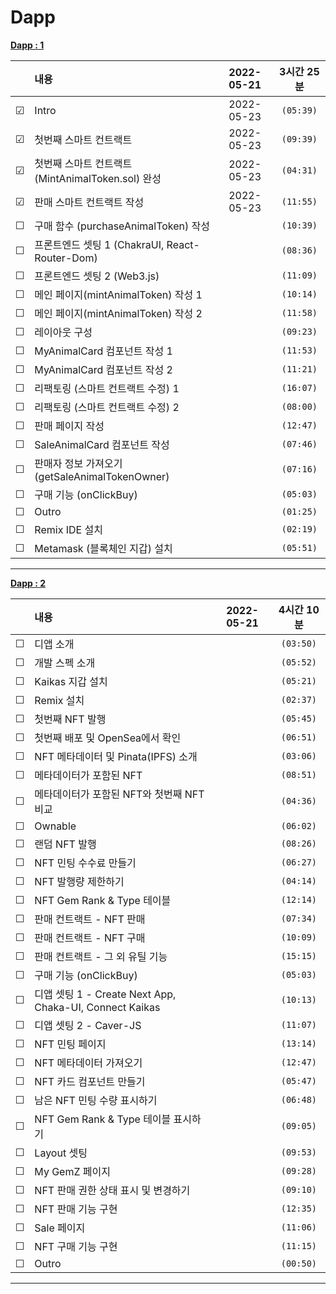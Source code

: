# Dapp

**[Dapp : 1](https://www.inflearn.com/course/%EB%94%94%EC%95%B1-%ED%94%84%EB%A1%9C%EC%A0%9D%ED%8A%B8)**

<!-- 미완료 &#9744; -->
<!-- 완료 &#9745; -->

|         | 내용                                              | 2022-05-21 | 3시간 25분 |
| :-----: | :------------------------------------------------ | :--------: | :--------: |
| &#9745; | Intro                                             | 2022-05-23 | `(05:39)`  |
| &#9745; | 첫번째 스마트 컨트랙트                            | 2022-05-23 | `(09:39)`  |
| &#9745; | 첫번째 스마트 컨트랙트 (MintAnimalToken.sol) 완성 | 2022-05-23 | `(04:31)`  |
| &#9745; | 판매 스마트 컨트랙트 작성                         | 2022-05-23 | `(11:55)`  |
| &#9744; | 구매 함수 (purchaseAnimalToken) 작성              |            | `(10:39)`  |
| &#9744; | 프론트엔드 셋팅 1 (ChakraUI, React-Router-Dom)    |            | `(08:36)`  |
| &#9744; | 프론트엔드 셋팅 2 (Web3.js)                       |            | `(11:09)`  |
| &#9744; | 메인 페이지(mintAnimalToken) 작성 1               |            | `(10:14)`  |
| &#9744; | 메인 페이지(mintAnimalToken) 작성 2               |            | `(11:58)`  |
| &#9744; | 레이아웃 구성                                     |            | `(09:23)`  |
| &#9744; | MyAnimalCard 컴포넌트 작성 1                      |            | `(11:53)`  |
| &#9744; | MyAnimalCard 컴포넌트 작성 2                      |            | `(11:21)`  |
| &#9744; | 리팩토링 (스마트 컨트랙트 수정) 1                 |            | `(16:07)`  |
| &#9744; | 리팩토링 (스마트 컨트랙트 수정) 2                 |            | `(08:00)`  |
| &#9744; | 판매 페이지 작성                                  |            | `(12:47)`  |
| &#9744; | SaleAnimalCard 컴포넌트 작성                      |            | `(07:46)`  |
| &#9744; | 판매자 정보 가져오기 (getSaleAnimalTokenOwner)    |            | `(07:16)`  |
| &#9744; | 구매 기능 (onClickBuy)                            |            | `(05:03)`  |
| &#9744; | Outro                                             |            | `(01:25)`  |
| &#9744; | Remix IDE 설치                                    |            | `(02:19)`  |
| &#9744; | Metamask (블록체인 지갑) 설치                     |            | `(05:51)`  |

---

**[Dapp : 2](https://www.inflearn.com/course/%EB%94%94%EC%95%B1-%ED%94%84%EB%A1%9C%EC%A0%9D%ED%8A%B8-2/)**

<!-- 미완료 &#9744; -->
<!-- 완료 &#9745; -->

|         | 내용                                                    | 2022-05-21 | 4시간 10분 |
| :-----: | :------------------------------------------------------ | :--------: | :--------: |
| &#9744; | 디앱 소개                                               |            | `(03:50)`  |
| &#9744; | 개발 스펙 소개                                          |            | `(05:52)`  |
| &#9744; | Kaikas 지갑 설치                                        |            | `(05:21)`  |
| &#9744; | Remix 설치                                              |            | `(02:37)`  |
| &#9744; | 첫번째 NFT 발행                                         |            | `(05:45)`  |
| &#9744; | 첫번째 배포 및 OpenSea에서 확인                         |            | `(06:51)`  |
| &#9744; | NFT 메타데이터 및 Pinata(IPFS) 소개                     |            | `(03:06)`  |
| &#9744; | 메타데이터가 포함된 NFT                                 |            | `(08:51)`  |
| &#9744; | 메타데이터가 포함된 NFT와 첫번째 NFT 비교               |            | `(04:36)`  |
| &#9744; | Ownable                                                 |            | `(06:02)`  |
| &#9744; | 랜덤 NFT 발행                                           |            | `(08:26)`  |
| &#9744; | NFT 민팅 수수료 만들기                                  |            | `(06:27)`  |
| &#9744; | NFT 발행량 제한하기                                     |            | `(04:14)`  |
| &#9744; | NFT Gem Rank & Type 테이블                              |            | `(12:14)`  |
| &#9744; | 판매 컨트랙트 - NFT 판매                                |            | `(07:34)`  |
| &#9744; | 판매 컨트랙트 - NFT 구매                                |            | `(10:09)`  |
| &#9744; | 판매 컨트랙트 - 그 외 유틸 기능                         |            | `(15:15)`  |
| &#9744; | 구매 기능 (onClickBuy)                                  |            | `(05:03)`  |
| &#9744; | 디앱 셋팅 1 - Create Next App, Chaka-UI, Connect Kaikas |            | `(10:13)`  |
| &#9744; | 디앱 셋팅 2 - Caver-JS                                  |            | `(11:07)`  |
| &#9744; | NFT 민팅 페이지                                         |            | `(13:14)`  |
| &#9744; | NFT 메타데이터 가져오기                                 |            | `(12:47)`  |
| &#9744; | NFT 카드 컴포넌트 만들기                                |            | `(05:47)`  |
| &#9744; | 남은 NFT 민팅 수량 표시하기                             |            | `(06:48)`  |
| &#9744; | NFT Gem Rank & Type 테이블 표시하기                     |            | `(09:05)`  |
| &#9744; | Layout 셋팅                                             |            | `(09:53)`  |
| &#9744; | My GemZ 페이지                                          |            | `(09:28)`  |
| &#9744; | NFT 판매 권한 상태 표시 및 변경하기                     |            | `(09:10)`  |
| &#9744; | NFT 판매 기능 구현                                      |            | `(12:35)`  |
| &#9744; | Sale 페이지                                             |            | `(11:06)`  |
| &#9744; | NFT 구매 기능 구현                                      |            | `(11:15)`  |
| &#9744; | Outro                                                   |            | `(00:50)`  |

---
